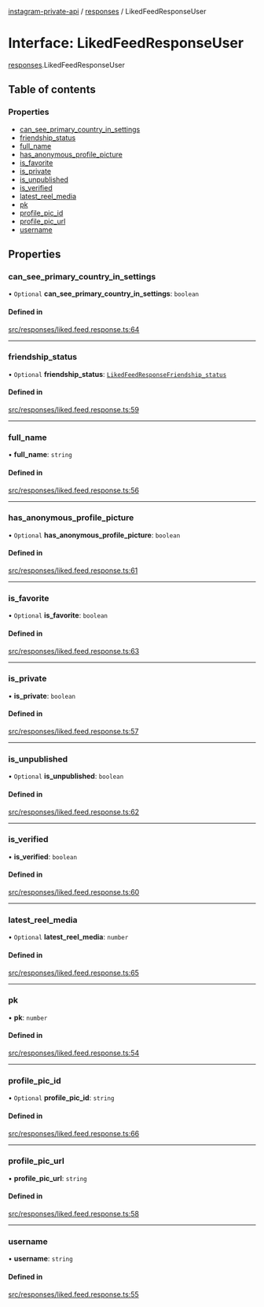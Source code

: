 [instagram-private-api](../../README.md) / [responses](../../modules/responses.md) / LikedFeedResponseUser

# Interface: LikedFeedResponseUser

[responses](../../modules/responses.md).LikedFeedResponseUser

## Table of contents

### Properties

- [can\_see\_primary\_country\_in\_settings](LikedFeedResponseUser.md#can_see_primary_country_in_settings)
- [friendship\_status](LikedFeedResponseUser.md#friendship_status)
- [full\_name](LikedFeedResponseUser.md#full_name)
- [has\_anonymous\_profile\_picture](LikedFeedResponseUser.md#has_anonymous_profile_picture)
- [is\_favorite](LikedFeedResponseUser.md#is_favorite)
- [is\_private](LikedFeedResponseUser.md#is_private)
- [is\_unpublished](LikedFeedResponseUser.md#is_unpublished)
- [is\_verified](LikedFeedResponseUser.md#is_verified)
- [latest\_reel\_media](LikedFeedResponseUser.md#latest_reel_media)
- [pk](LikedFeedResponseUser.md#pk)
- [profile\_pic\_id](LikedFeedResponseUser.md#profile_pic_id)
- [profile\_pic\_url](LikedFeedResponseUser.md#profile_pic_url)
- [username](LikedFeedResponseUser.md#username)

## Properties

### can\_see\_primary\_country\_in\_settings

• `Optional` **can\_see\_primary\_country\_in\_settings**: `boolean`

#### Defined in

[src/responses/liked.feed.response.ts:64](https://github.com/Nerixyz/instagram-private-api/blob/4971f34/src/responses/liked.feed.response.ts#L64)

___

### friendship\_status

• `Optional` **friendship\_status**: [`LikedFeedResponseFriendship_status`](LikedFeedResponseFriendship_status.md)

#### Defined in

[src/responses/liked.feed.response.ts:59](https://github.com/Nerixyz/instagram-private-api/blob/4971f34/src/responses/liked.feed.response.ts#L59)

___

### full\_name

• **full\_name**: `string`

#### Defined in

[src/responses/liked.feed.response.ts:56](https://github.com/Nerixyz/instagram-private-api/blob/4971f34/src/responses/liked.feed.response.ts#L56)

___

### has\_anonymous\_profile\_picture

• `Optional` **has\_anonymous\_profile\_picture**: `boolean`

#### Defined in

[src/responses/liked.feed.response.ts:61](https://github.com/Nerixyz/instagram-private-api/blob/4971f34/src/responses/liked.feed.response.ts#L61)

___

### is\_favorite

• `Optional` **is\_favorite**: `boolean`

#### Defined in

[src/responses/liked.feed.response.ts:63](https://github.com/Nerixyz/instagram-private-api/blob/4971f34/src/responses/liked.feed.response.ts#L63)

___

### is\_private

• **is\_private**: `boolean`

#### Defined in

[src/responses/liked.feed.response.ts:57](https://github.com/Nerixyz/instagram-private-api/blob/4971f34/src/responses/liked.feed.response.ts#L57)

___

### is\_unpublished

• `Optional` **is\_unpublished**: `boolean`

#### Defined in

[src/responses/liked.feed.response.ts:62](https://github.com/Nerixyz/instagram-private-api/blob/4971f34/src/responses/liked.feed.response.ts#L62)

___

### is\_verified

• **is\_verified**: `boolean`

#### Defined in

[src/responses/liked.feed.response.ts:60](https://github.com/Nerixyz/instagram-private-api/blob/4971f34/src/responses/liked.feed.response.ts#L60)

___

### latest\_reel\_media

• `Optional` **latest\_reel\_media**: `number`

#### Defined in

[src/responses/liked.feed.response.ts:65](https://github.com/Nerixyz/instagram-private-api/blob/4971f34/src/responses/liked.feed.response.ts#L65)

___

### pk

• **pk**: `number`

#### Defined in

[src/responses/liked.feed.response.ts:54](https://github.com/Nerixyz/instagram-private-api/blob/4971f34/src/responses/liked.feed.response.ts#L54)

___

### profile\_pic\_id

• `Optional` **profile\_pic\_id**: `string`

#### Defined in

[src/responses/liked.feed.response.ts:66](https://github.com/Nerixyz/instagram-private-api/blob/4971f34/src/responses/liked.feed.response.ts#L66)

___

### profile\_pic\_url

• **profile\_pic\_url**: `string`

#### Defined in

[src/responses/liked.feed.response.ts:58](https://github.com/Nerixyz/instagram-private-api/blob/4971f34/src/responses/liked.feed.response.ts#L58)

___

### username

• **username**: `string`

#### Defined in

[src/responses/liked.feed.response.ts:55](https://github.com/Nerixyz/instagram-private-api/blob/4971f34/src/responses/liked.feed.response.ts#L55)
